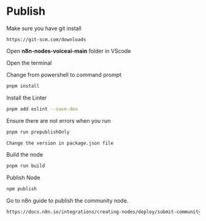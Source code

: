 # Publish

Make sure you have git install
```
https://git-scm.com/downloads
```

Open <strong>n8n-nodes-voiceai-main</strong> folder in VScode

Open the terminal

Change from powershell to command prompt

```bash
pnpm install
```

Install the Linter
```bash
pnpm add eslint --save-dev
```

Ensure there are not errors when you run
```bash
pnpm run prepublishOnly
```

```bash
Change the version in package.json file
````


Build the node
```bash
pnpm run build
```


Publish Node
```bash
npm publish
```

Go to n8n guide to publish the community node.
```bash
https://docs.n8n.io/integrations/creating-nodes/deploy/submit-community-nodes/#standards
```
